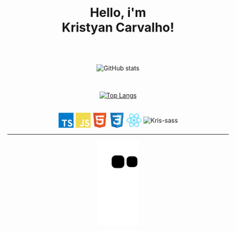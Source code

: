 <Br />

<div>
<h1 align="center">Hello, i'm <br /> Kristyan Carvalho!</h1>
</div>

<Br />

<Br />
  
<div align="center"/>

![GitHub stats](https://github-readme-stats.vercel.app/api?username=kristyancarvalho&show_icons=true&border_radius=0&include_all_commits&theme=tokyonight)

<Br />

[![Top Langs](https://github-readme-stats.vercel.app/api/top-langs/?username=kristyancarvalho&layout=compact&card_width=446&border_radius=0&theme=tokyonight)](https://github.com/anuraghazra/github-readme-stats)

</div>

<div align="center"><br>
  <img align="center" alt="Kris-Ts" height="35" width="35" src="https://raw.githubusercontent.com/devicons/devicon/master/icons/typescript/typescript-plain.svg">
  <img align="center" alt="Kris-Js" height="35" width="35" src="https://raw.githubusercontent.com/devicons/devicon/master/icons/javascript/javascript-plain.svg">
  <img align="center" alt="Kris-HTML" height="35" width="35" src="https://raw.githubusercontent.com/devicons/devicon/master/icons/html5/html5-original.svg">
  <img align="center" alt="Kris-CSS" height="35" width="35" src="https://raw.githubusercontent.com/devicons/devicon/master/icons/css3/css3-original.svg">
  <img align="center" alt="Kris-React" height="35" width="35" src="https://raw.githubusercontent.com/devicons/devicon/master/icons/react/react-original.svg">
  <img align="center" alt="Kris-sass" height="35" width="35" src="https://upload.wikimedia.org/wikipedia/commons/9/96/Sass_Logo_Color.svg">
</div>
 
<hr />

<div align="center">
  
![Snake animation](https://github.com/kriscrv/kriscrv/blob/output/github-contribution-grid-snake.svg)

</div>


